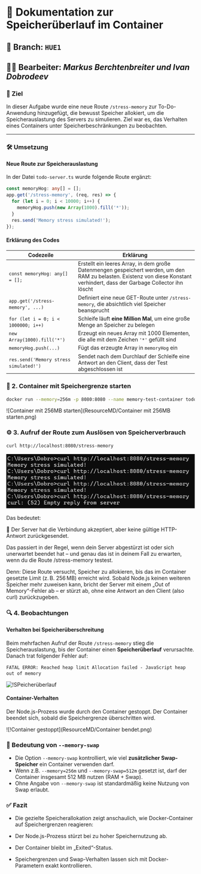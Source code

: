 # 📄 Dokumentation zur Speicherüberlauf im Container

## 🔀 Branch: `HUE1`

## 🧑‍💻 Bearbeiter: *Markus Berchtenbreiter und Ivan Dobrodeev*


### 📌 Ziel

In dieser Aufgabe wurde eine neue Route `/stress-memory` zur To-Do-Anwendung hinzugefügt, die bewusst Speicher allokiert, um die Speicherauslastung des Servers zu simulieren. Ziel war es, das Verhalten eines Containers unter Speicherbeschränkungen zu beobachten.

---

### 🛠️ Umsetzung

#### Neue Route zur Speicherauslastung

In der Datei `todo-server.ts` wurde folgende Route ergänzt:
```ts
const memoryHog: any[] = [];
app.get('/stress-memory', (req, res) => {
  for (let i = 0; i < 10000; i++) {
    memoryHog.push(new Array(1000).fill('*'));
  }
  res.send('Memory stress simulated!');
});

```

#### Erklärung des Codes

| **Codezeile**                           | **Erklärung**                                                                                                                  |
|-----------------------------------------|--------------------------------------------------------------------------------------------------------------------------------|
| `const memoryHog: any[] = [];`          | Erstellt ein leeres Array, in dem große Datenmengen gespeichert werden, um den RAM zu belasten. Existenz von diese Konstant verhindert, dass der Garbage Collector ihn löscht |
| `app.get('/stress-memory', ...)`        | Definiert eine neue GET-Route unter `/stress-memory`, die absichtlich viel Speicher beansprucht                                |
| `for (let i = 0; i < 1000000; i++)`     | Schleife läuft **eine Million Mal**, um eine große Menge an Speicher zu belegen                                                |
| `new Array(1000).fill('*')`             | Erzeugt ein neues Array mit 1000 Elementen, die alle mit dem Zeichen `'*'` gefüllt sind                                        |
| `memoryHog.push(...)`                   | Fügt das erzeugte Array in `memoryHog` ein|
| `res.send('Memory stress simulated!')`  | Sendet nach dem Durchlauf der Schleife eine Antwort an den Client, dass der Test abgeschlossen ist                             |


### 🐳 2. Container mit Speichergrenze starten

```bash
docker run --memory=256m -p 8080:8080 --name memory-test-container todo-app
```
![Container mit 256MB starten](ResourceMD/Container mit 256MB starten.png)

### ⚙️ 3. Aufruf der Route zum Auslösen von Speicherverbrauch

```bash
curl http://localhost:8080/stress-memory
```
![!curl-Befehl](ResourceMD/memory-tests.png)

Das bedeutet:

🛑 Der Server hat die Verbindung akzeptiert, aber keine gültige HTTP-Antwort zurückgesendet.

Das passiert in der Regel, wenn dein Server abgestürzt ist oder sich unerwartet beendet hat – und genau das ist in deinem Fall zu erwarten, wenn du die Route /stress-memory testest.

Denn: Diese Route versucht, Speicher zu allokieren, bis das im Container gesetzte Limit (z. B. 256 MB) erreicht wird. Sobald Node.js keinen weiteren Speicher mehr zuweisen kann, bricht der Server mit einem „Out of Memory“-Fehler ab – er stürzt ab, ohne eine Antwort an den Client (also curl) zurückzugeben.

### 🔍 4. Beobachtungen

#### Verhalten bei Speicherüberschreitung

Beim mehrfachen Aufruf der Route `/stress-memory` stieg die Speicherauslastung, bis der Container einen **Speicherüberlauf** verursachte. Danach trat folgender Fehler auf:

```
FATAL ERROR: Reached heap limit Allocation failed - JavaScript heap out of memory
```
![!SPeicherüberlauf](ResourceMD/SPeicherüberlauf.png)

#### Container-Verhalten

Der Node.js-Prozess wurde durch den Container gestoppt. Der Container beendet sich, sobald die Speichergrenze überschritten wird.

![!Container gestoppt](ResourceMD/Container bendet.png)

### 🧠 Bedeutung von `--memory-swap`

- Die Option `--memory-swap` kontrolliert, wie viel **zusätzlicher Swap-Speicher** ein Container verwenden darf.
- Wenn z.B. `--memory=256m` und `--memory-swap=512m` gesetzt ist, darf der Container insgesamt 512 MB nutzen (RAM + Swap).
- Ohne Angabe von `--memory-swap` ist standardmäßig keine Nutzung von Swap erlaubt.

### ✅ Fazit
- Die gezielte Speicherallokation zeigt anschaulich, wie Docker-Container auf Speichergrenzen reagieren:

- Der Node.js-Prozess stürzt bei zu hoher Speichernutzung ab.

- Der Container bleibt im „Exited“-Status.

- Speichergrenzen und Swap-Verhalten lassen sich mit Docker-Parametern exakt kontrollieren.

